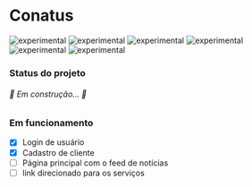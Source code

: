 
# Conatus


![experimental](https://img.shields.io/static/v1?label=&message=Js&color=yellow)
![experimental](https://img.shields.io/static/v1?label=&message=HTML&color=orange)
![experimental](https://img.shields.io/static/v1?label=&message=Sql&color=red)
![experimental](https://img.shields.io/static/v1?label=&message=Css&color=blue)
![experimental](https://img.shields.io/static/v1?label=&message=Php&color=purple)
![experimental](https://img.shields.io/static/v1?label=&message=Bootstrap&color=violet)

### Status do projeto

###### 🚧  Em construção...  🚧 

### Em funcionamento

- [x] Login de usuário
- [x] Cadastro de cliente
- [ ] Página principal com o feed de notícias
- [ ] link direcionado para os serviços
